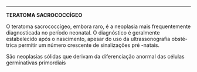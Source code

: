 

 

---

**TERATOMA SACROCOCCÍGEO**

O teratoma sacrococcígeo, embora raro, é a neoplasia mais frequentemente diagnosticada no período neonatal. O diagnóstico é geralmente estabelecido após o nascimento, apesar do uso da ultrassonografia obsté- trica permitir um número crescente de sinalizações pré -natais.

São neoplasias sólidas que derivam da diferenciação anormal das células germinativas primordiais

